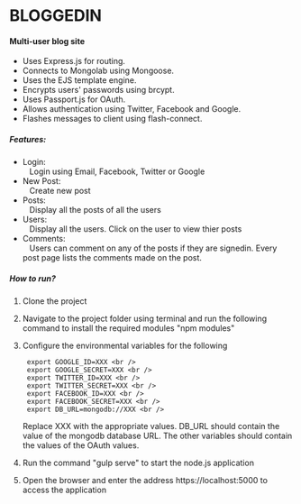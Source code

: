 <h1> BLOGGEDIN </h1>

<h4> Multi-user blog site </h4>

* Uses Express.js for routing.
* Connects to Mongolab using Mongoose.
* Uses the EJS template engine.
* Encrypts users' passwords using brcypt.
* Uses Passport.js for OAuth.
* Allows authentication using Twitter, Facebook and Google.
* Flashes messages to client using flash-connect.

<h5> Features: <br /> </h5>

* Login: <br />
    &nbsp;&nbsp;&nbsp;Login using Email, Facebook, Twitter or Google <br />
* New Post: <br />
    &nbsp;&nbsp;&nbsp;Create new post <br />
* Posts: <br />
    &nbsp;&nbsp;&nbsp;Display all the posts of all the users <br />
* Users: <br />
    &nbsp;&nbsp;&nbsp;Display all the users. Click on the user to view thier posts <br />
* Comments: <br />
    &nbsp;&nbsp;&nbsp;Users can comment on any of the posts if they are signedin. Every post page lists the comments made on the post. <br />
    
<h5> How to run? <br /> </h5>

1. Clone the project
2. Navigate to the project folder using terminal and run the following command to install the required modules "npm modules"
3. Configure the environmental variables for the following
    
        export GOOGLE_ID=XXX <br />
        export GOOGLE_SECRET=XXX <br />
        export TWITTER_ID=XXX <br />
        export TWITTER_SECRET=XXX <br />
        export FACEBOOK_ID=XXX <br />
        export FACEBOOK_SECRET=XXX <br />
        export DB_URL=mongodb://XXX <br />
    
    Replace XXX with the appropriate values. DB_URL should contain the value of the mongodb database URL. The other variables should contain the values of the OAuth values.
4. Run the command "gulp serve" to start the node.js application
5. Open the browser and enter the address https://localhost:5000 to access the application

